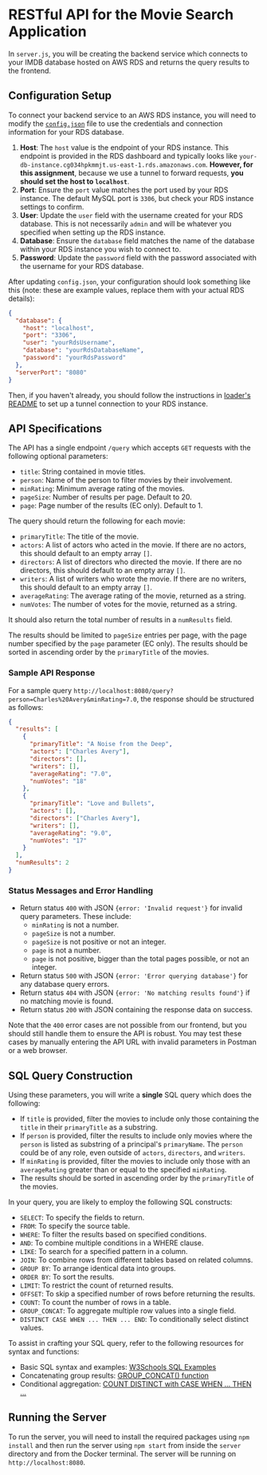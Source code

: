 # RESTful API for the Movie Search Application

In `server.js`, you will be creating the backend service which connects to your IMDB database hosted
on AWS RDS and returns the query results to the frontend.

## Configuration Setup

To connect your backend service to an AWS RDS instance, you will need to modify
the [`config.json`](/server/config.json) file to use the credentials and connection information for
your RDS database.

1. **Host**: The `host` value is the endpoint of your RDS instance. This endpoint is provided in the
   RDS dashboard and typically looks
   like `your-db-instance.cg034hpkmmjt.us-east-1.rds.amazonaws.com`. **However, for this
   assignment**, because we use a tunnel to forward requests, **you should set the host to
   `localhost`**.
2. **Port**: Ensure the `port` value matches the port used by your RDS instance. The default MySQL
   port is `3306`, but check your RDS instance settings to confirm.
3. **User**: Update the `user` field with the username created for your RDS database. This is not
   necessarily `admin` and will be whatever you specified when setting up the RDS instance.
4. **Database**: Ensure the `database` field matches the name of the database within your RDS
   instance you wish to connect to.
5. **Password**: Update the `password` field with the password associated with the username for your
   RDS database.

After updating `config.json`, your configuration should look something like this (note: these are
example values, replace them with your actual RDS details):


```json
{
  "database": {
    "host": "localhost",
    "port": "3306",
    "user": "yourRdsUsername",
    "database": "yourRdsDatabaseName",
    "password": "yourRdsPassword"
  },
  "serverPort": "8080"
}
```

Then, if you haven't already, you should follow the instructions
in [loader's README](/loader/README.md) to set up a tunnel connection to your RDS instance.

## API Specifications

The API has a single endpoint `/query` which accepts `GET` requests with the following optional
parameters:

- `title`: String contained in movie titles.
- `person`: Name of the person to filter movies by their involvement.
- `minRating`: Minimum average rating of the movies.
- `pageSize`: Number of results per page. Default to 20.
- `page`: Page number of the results (EC only). Default to 1.

The query should return the following for each movie:

- `primaryTitle`: The title of the movie.
- `actors`: A list of actors who acted in the movie. If there are no actors, this should default to
  an empty array `[]`.
- `directors`: A list of directors who directed the movie. If there are no directors, this should
  default to an empty array `[]`.
- `writers`: A list of writers who wrote the movie. If there are no writers, this should default to
  an empty array `[]`.
- `averageRating`: The average rating of the movie, returned as a string.
- `numVotes`: The number of votes for the movie, returned as a string.

It should also return the total number of results in a `numResults` field.

The results should be limited to `pageSize` entries per page, with the page number specified by
the `page` parameter (EC only). The results should be sorted in ascending order by
the `primaryTitle` of the movies.

### Sample API Response

For a sample query `http://localhost:8080/query?person=Charles%20Avery&minRating=7.0`, the response
should be structured as follows:

```json
{
  "results": [
    {
      "primaryTitle": "A Noise from the Deep",
      "actors": ["Charles Avery"],
      "directors": [],
      "writers": [],
      "averageRating": "7.0",
      "numVotes": "18"
    },
    {
      "primaryTitle": "Love and Bullets",
      "actors": [],
      "directors": ["Charles Avery"],
      "writers": [],
      "averageRating": "9.0",
      "numVotes": "17"
    }
  ],
  "numResults": 2
}
```

### Status Messages and Error Handling

- Return status `400` with JSON `{error: 'Invalid request'}` for invalid query parameters. These
  include:
  - `minRating` is not a number.
  - `pageSize` is not a number.
  - `pageSize` is not positive or not an integer.
  - `page` is not a number.
  - `page` is not positive, bigger than the total pages possible, or not an integer.
- Return status `500` with JSON `{error: 'Error querying database'}` for any database query errors.
- Return status `404` with JSON `{error: 'No matching results found'}` if no matching movie is
  found.
- Return status `200` with JSON containing the response data on success.

Note that the `400` error cases are not possible from our frontend, but you should still handle them
to ensure the API is robust. You may test these cases by manually entering the API URL with invalid
parameters in Postman or a web browser.

## SQL Query Construction

Using these parameters, you will write a **single** SQL query which does the following:

- If `title` is provided, filter the movies to include only those containing the `title` in
  their `primaryTitle` as a substring.
- If `person` is provided, filter the results to include only movies where the `person` is listed as
  substring of a principal's `primaryName`. The `person` could be of any role, even outside
  of `actors`, `directors`, and `writers`.
- If `minRating` is provided, filter the movies to include only those with an `averageRating`
  greater than or equal to the specified `minRating`.
- The results should be sorted in ascending order by the `primaryTitle` of the movies.

In your query, you are likely to employ the following SQL constructs:

- `SELECT`: To specify the fields to return.
- `FROM`: To specify the source table.
- `WHERE`: To filter the results based on specified conditions.
- `AND`: To combine multiple conditions in a WHERE clause.
- `LIKE`: To search for a specified pattern in a column.
- `JOIN`: To combine rows from different tables based on related columns.
- `GROUP BY`: To arrange identical data into groups.
- `ORDER BY`: To sort the results.
- `LIMIT`: To restrict the count of returned results.
- `OFFSET`: To skip a specified number of rows before returning the results.
- `COUNT`: To count the number of rows in a table.
- `GROUP_CONCAT`: To aggregate multiple row values into a single field.
- `DISTINCT CASE WHEN ... THEN ... END`: To conditionally select distinct values.

To assist in crafting your SQL query, refer to the following resources for syntax and functions:

- Basic SQL syntax and
  examples: [W3Schools SQL Examples](https://www.w3schools.com/sql/sql_examples.asp)
- Concatenating group
  results: [GROUP_CONCAT() function](https://www.w3resource.com/mysql/aggregate-functions-and-grouping/aggregate-functions-and-grouping-group_concat.php)
- Conditional
  aggregation: [COUNT DISTINCT with CASE WHEN ... THEN ...](https://tableplus.com/blog/2019/09/count-distinct-case-when-then.html)

## Running the Server

To run the server, you will need to install the required packages using `npm install` and then run
the server using `npm start` from inside the `server` directory and from the Docker terminal. The
server will be running on `http://localhost:8080`.

